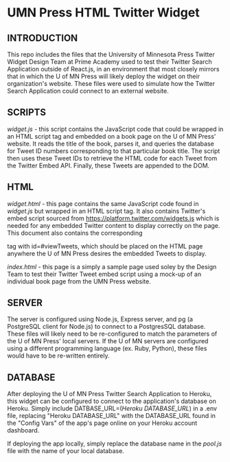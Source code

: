 # UMN Press HTML Twitter Widget

## INTRODUCTION
This repo includes the files that the University of Minnesota Press Twitter Widget Design Team at Prime Academy used to test their Twitter Search Application outside of React.js, in an environment that most closely mirrors that in which the U of MN Press will likely deploy the widget on their organization's website.  These files were used to simulate how the Twitter Search Application could connect to an external website.

## SCRIPTS
*widget.js* - this script contains the JavaScript code that could be wrapped in an HTML script tag and embedded on a book page on the U of MN Press' website.  It reads the title of the book, parses it, and queries the database for Tweet ID numbers corresponding to that particular book title.  The script then uses these Tweet IDs to retrieve the HTML code for each Tweet from the Twitter Embed API.  Finally, these Tweets are appended to the DOM.


## HTML
*widget.html* - this page contains the same JavaScript code found in *widget.js* but wrapped in an HTML script tag.  It also contains Twitter's embed script sourced from https://platform.twitter.com/widgets.js which is needed for any embedded Twitter content to display correctly on the page.  This document also contains the corresponding <div> tag with id=#viewTweets, which should be placed on the HTML page anywhere the U of MN Press desires the embedded Tweets to display.  

*index.html* - this page is a simply a sample page used soley by the Design Team to test their Twitter Tweet embed script using a mock-up of an individual book page from the UMN Press website.


## SERVER
The server is configured using Node.js, Express server, and pg (a PostgreSQL client for Node.js) to connect to a PostgresSQL database.  These files will likely need to be re-configured to match the parameters of the U of MN Press' local servers.  If the U of MN servers are configured using a different programming language (ex. Ruby, Python), these files would have to be re-written entirely.


## DATABASE
After deploying the U of MN Press Twitter Search Application to Heroku, this widget can be configured to connect to the application's database on Heroku.  Simply include DATBASE_URL=(*Heroku DATABASE_URL*) in a .env file, replacing "Heroku DATABASE_URL" with the DATABASE_URL found in the "Config Vars" of the app's page online on your Heroku account dashboard.

If deploying the app locally, simply replace the database name in the *pool.js* file with the name of your local database.